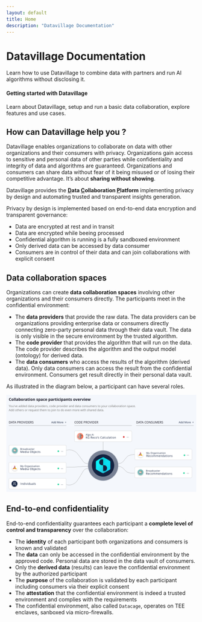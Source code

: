 ```yaml
---
layout: default
title: Home
description: "Datavillage Documentation"
---
```


# Datavillage Documentation
Learn how to use Datavillage to combine data with partners and run AI algorithms without disclosing it.

#### Getting started with Datavillage
Learn about Datavillage, setup and run a basic data collaboration, explore features and use cases.



## How can Datavillage help you ?



Datavillage enables organizations to collaborate on data with other organizations and their consumers with privacy. Organizations gain access to sensitive and personal data of other parties while confidentiality and integrity of data and algorithms are guaranteed.
Organizations and consumers can share data without fear of it being misused or of losing their competitive advantage. It’s about <b>sharing without showing</b>.

Datavillage provides the <b><u>D</u>ata <u>C</u>ollaboration <u>P</u>latform</b> implementing privacy by design and automating trusted and transparent insights generation.

Privacy by design is implemented based on end-to-end data encryption and transparent governance:
- Data are encrypted at rest and in transit
- Data are encrypted while beeing processed
- Confidential algorithm is running is a fully sandboxed environment
- Only derived data can be accessed by data consumer
- Consumers are in control of their data and can join collaborations with explicit consent


## Data collaboration spaces
Organizations can create <b>data collaboration spaces</b> involving other organizations and their consumers directly. The participants meet in the confidential environment:
- The <b>data providers</b> that provide the raw data. The data providers can be organizations providing enterprise data or consumers directly connecting zero-party personal data through their data vault. The data is only visible in the secure environment by the trusted algorithm.
- The <b>code provider</b> that provides the algorithm that will run on the data. The code provider describes the algorithm and the output model (ontology) for derived data.
- The <b>data consumers</b> who access the results of the algorithm (derived data). Only data consumers can access the result from the confidential environment. Consumers get result directly in their personal data vault.

As illustrated in the diagram below, a participant can have several roles.

![](assets/images/collaboration-space.png)

## End-to-end confidentiality
End-to-end confidentiality guarantees each participant a <b>complete level of control and transparency</b> over the collaboration:
- The <b>identity</b> of each participant both organizations and consumers is known and validated
- The <b>data</b> can only be accessed in the confidential environment by the approved code. Personal data are stored in the data vault of consumers.
- Only the <b>derived data</b> (results) can leave the confidential environment by the authorized participant
- The <b>purpose</b> of the collaboration is validated by each participant including consumers via their explicit consent
- The <b>attestation</b> that the confidential environment is indeed a trusted environment and complies with the requirements
- The confidential environment, also called `Datacage`, operates on TEE enclaves, sanboxed via micro-firewalls.